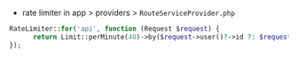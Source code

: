 - rate limiter in app > providers > `RouteServiceProvider.php`
````php
RateLimiter::for('api', function (Request $request) {
      return Limit::perMinute(40)->by($request->user()?->id ?: $request->ip());
});
````